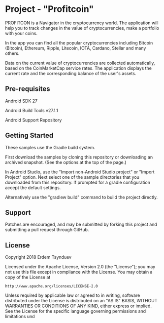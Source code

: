 Project - "Profitcoin"
=========================

PROFITCON is a Navigator in the cryptocurrency world. The application will help you to track changes in the value of cryptocurrencies, make a portfolio with your coins.

In the app you can find all the popular cryptocurrencies including Bitcoin (Bitcoin), Ethereum, Ripple, Litecoin, IOTA, Cardano, Stellar and many others.

Data on the current value of cryptocurrencies are collected automatically, based on the CoinMarketCap service rates. The application displays the current rate and the corresponding balance of the user's assets.

Pre-requisites
--------------
Android SDK 27

Android Build Tools v27.1.1

Android Support Repository

Getting Started
---------------

These samples use the Gradle build system.

First download the samples by cloning this repository or downloading an archived
snapshot. (See the options at the top of the page.)

In Android Studio, use the "Import non-Android Studio project" or 
"Import Project" option. Next select one of the sample directories that you downloaded from this
repository.
If prompted for a gradle configuration accept the default settings. 

Alternatively use the "gradlew build" command to build the project directly.

Support
-------
Patches are encouraged, and may be submitted by forking this project and submitting a pull request through GitHub. 

License
-------
Copyright 2018 Erdem Tsynduev

Licensed under the Apache License, Version 2.0 (the "License");
you may not use this file except in compliance with the License.
You may obtain a copy of the License at

    http://www.apache.org/licenses/LICENSE-2.0

Unless required by applicable law or agreed to in writing, software
distributed under the License is distributed on an "AS IS" BASIS,
WITHOUT WARRANTIES OR CONDITIONS OF ANY KIND, either express or implied.
See the License for the specific language governing permissions and
limitations und